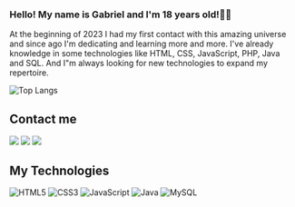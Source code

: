 ###                             Hello! My name is Gabriel and I'm 18 years old!👋🏻
At the beginning of 2023 I had my first contact with this amazing universe and since ago I'm dedicating and learning more and more. I've already knowledge in some technologies like HTML, CSS, JavaScript, PHP, Java and SQL. And I"m always looking for new technologies to expand my repertoire.


![Top Langs](https://github-readme-stats.vercel.app/api/top-langs/?username=anuraghazra&size_weight=0.5&count_weight=0.5)

## Contact me
<div> 
  <a href="https://instagram.com/gabrielldsantana_" target="_blank"><img src="https://img.shields.io/badge/-Instagram-%23E4405F?style=for-the-badge&logo=instagram&logoColor=white" target="_blank"></a>
  <a href = "mailto:gabrielluisdesantana0@gmail.com"><img src="https://img.shields.io/badge/-Gmail-%23333?style=for-the-badge&logo=gmail&logoColor=white" target="_blank"></a>
  <a href="https://www.linkedin.com/in/gabriel-luis-d-3a4094252/" target="_blank"><img src="https://img.shields.io/badge/-LinkedIn-%230077B5?style=for-the-badge&logo=linkedin&logoColor=white" target="_blank"></a> 
</div>



## My Technologies

![HTML5](https://img.shields.io/badge/html5-%23E34F26.svg?style=for-the-badge&logo=html5&logoColor=white)
![CSS3](https://img.shields.io/badge/css3-%231572B6.svg?style=for-the-badge&logo=css3&logoColor=white)
![JavaScript](https://img.shields.io/badge/javascript-%23323330.svg?style=for-the-badge&logo=javascript&logoColor=%23F7DF1E)
	![Java](https://img.shields.io/badge/java-%23ED8B00.svg?style=for-the-badge&logo=openjdk&logoColor=white)
 ![MySQL](https://img.shields.io/badge/mysql-%2300f.svg?style=for-the-badge&logo=mysql&logoColor=white)
